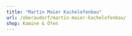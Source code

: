 ```yaml
---
title: "Martin Maier Kachelofenbau"
url: /oberaudorf/martin-maier-kachelofenbau/
shop: Kamine & Öfen
---
```

